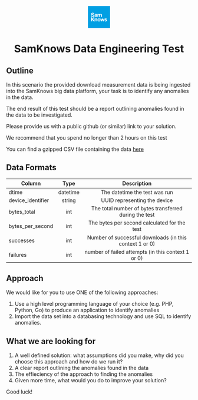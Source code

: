 <div align="center">
  <img src="samknows.png" align="center" width="60">
  <h1 align="center">SamKnows Data Engineering Test</h1>
</div>

## Outline

In this scenario the provided download measurement data is being ingested into the SamKnows big data platform, your task is to identify any anomalies in the data. 

The end result of this test should be a report outlining anomalies found in the data to be investigated. 

Please provide us with a public github (or similar) link to your solution.

We recommend that you spend no longer than 2 hours on this test

You can find a gzipped CSV file containing the data <a href="https://files.samknows.com/~techtests/data_engineering.csv.gz">here</a>

## Data Formats

| Column            | Type     | Description                                                 |
| ------------------|:--------:| :----------------------------------------------------------:|
| dtime             | datetime | The datetime the test was run                               |
| device_identifier | string   |   UUID representing the device                              |
| bytes_total       | int      |    The total number of bytes transferred during the test    |
| bytes_per_second  | int      |    The bytes per second calculated for the test             |
| successes         | int      |    Number of successful downloads (in this context 1 or 0)  |
| failures          | int      |    number of failed attempts (in this context 1 or 0)       |

## Approach

We would like for you to use ONE of the following approaches:

1. Use a high level programming language of your choice (e.g. PHP, Python, Go) to produce an application to identify anomalies
2. Import the data set into a databasing technology and use SQL to identify anomalies.

## What we are looking for

1. A well defined solution: what assumptions did you make, why did you choose this approach and how do we run it?
2. A clear report outlining the anomalies found in the data
3. The effieciency of the approach to finding the anomalies
4. Given more time, what would you do to improve your solution?

Good luck!
